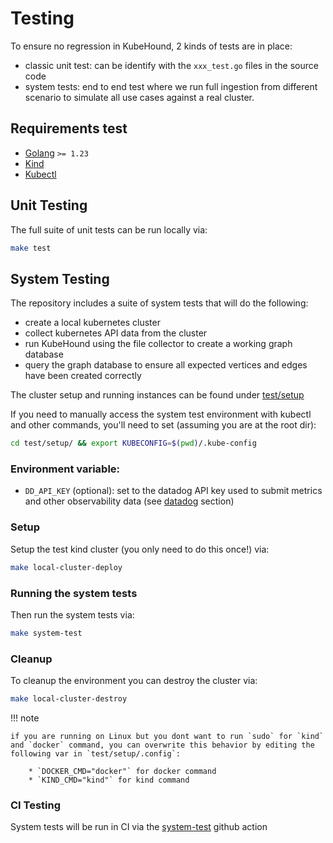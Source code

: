 # Testing

To ensure no regression in KubeHound, 2 kinds of tests are in place:

- classic unit test: can be identify with the `xxx_test.go` files in the source code
- system tests: end to end test where we run full ingestion from different scenario to simulate all use cases against a real cluster.

## Requirements test

- [Golang](https://go.dev/doc/install) `>= 1.23`
- [Kind](https://kind.sigs.k8s.io/docs/user/quick-start/#installing-with-a-package-manager)
- [Kubectl](https://kubernetes.io/docs/tasks/tools/)

## Unit Testing

The full suite of unit tests can be run locally via:

```bash
make test
```

## System Testing

The repository includes a suite of system tests that will do the following:

- create a local kubernetes cluster
- collect kubernetes API data from the cluster
- run KubeHound using the file collector to create a working graph database
- query the graph database to ensure all expected vertices and edges have been created correctly

The cluster setup and running instances can be found under [test/setup](https://github.com/DataDog/KubeHound/tree/main/test/setup)

If you need to manually access the system test environment with kubectl and other commands, you'll need to set (assuming you are at the root dir):

```bash
cd test/setup/ && export KUBECONFIG=$(pwd)/.kube-config
```

### Environment variable:

- `DD_API_KEY` (optional): set to the datadog API key used to submit metrics and other observability data (see [datadog](https://kubehound.io/dev-guide/datadog/) section)

### Setup

Setup the test kind cluster (you only need to do this once!) via:

```bash
make local-cluster-deploy
```

### Running the system tests

Then run the system tests via:

```bash
make system-test
```

### Cleanup

To cleanup the environment you can destroy the cluster via:

```bash
make local-cluster-destroy
```

!!! note

    if you are running on Linux but you dont want to run `sudo` for `kind` and `docker` command, you can overwrite this behavior by editing the following var in `test/setup/.config`:

        * `DOCKER_CMD="docker"` for docker command
        * `KIND_CMD="kind"` for kind command

### CI Testing

System tests will be run in CI via the [system-test](https://github.com/DataDog/KubeHound/blob/main/.github/workflows/system-test.yml) github action

